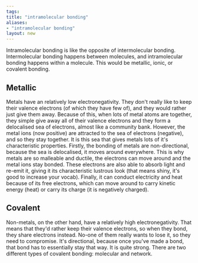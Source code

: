 ```yaml
---
tags: 
title: "intramolecular bonding"
aliases:
- "intramolecular bonding"
layout: new
---
```


Intramolecular bonding is like the opposite of intermolecular bonding. Intermolecular bonding happens between molecules, and intramolecular bonding happens within a molecule. This would be metallic, ionic, or covalent bonding.

## Metallic

Metals have an relatively low electronegativity. They don't really like to keep their valence electrons (of which they have few of), and they would rather just give them away. Because of this, when lots of metal atoms are together, they simple give away all of their valence electrons and they form a delocalised sea of electrons, almost like a community bank. However, the metal ions (now positive) are attracted to the sea of electrons (negative), and so they stay together. It is this sea that gives metals lots of it's characteristic properties. Firstly, the bonding of metals are non-directional, because the sea is delocalised, it moves around everywhere. This is why metals are so malleable and ductile, the electrons can move around and the metal ions stay bonded. These electrons are also able to absorb light and re-emit it, giving it its characteristic lustrous look (that means shiny, it's good to increase your vocab). Finally, it can conduct electricity and heat because of its free electrons, which can move around to carry kinetic energy (heat) or carry its charge (it is negatively charged).

## Covalent

Non-metals, on the other hand, have a relatively high electronegativity. That means that they'd rather keep their valence electrons, so when they bond, they share electrons instead. No-one of them really wants to lose it, so they need to compromise. It's directional, because once you've made a bond, that bond has to essentially stay that way. It is quite strong. There are two different types of covalent bonding: molecular and network.